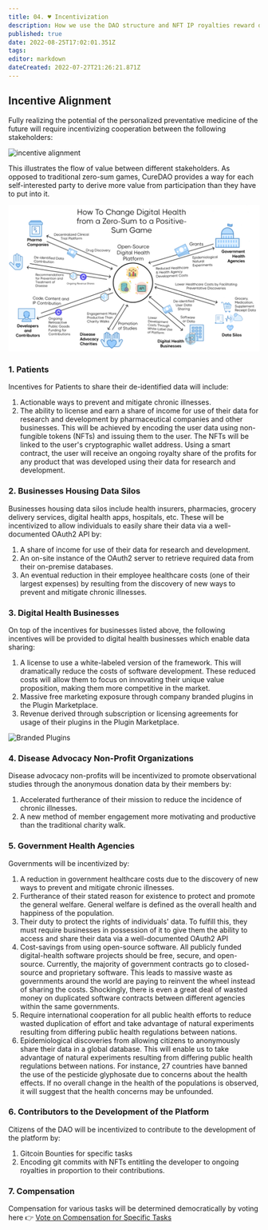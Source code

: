 ```yaml
---
title: 04. ♥ Incentivization
description: How we use the DAO structure and NFT IP royalties reward data sharing and open-source collaboration.
published: true
date: 2022-08-25T17:02:01.351Z
tags: 
editor: markdown
dateCreated: 2022-07-27T21:26:21.871Z
---
```


## Incentive Alignment

Fully realizing the potential of the personalized preventative medicine of the future will require incentivizing cooperation between the following stakeholders:

![incentive alignment](/assets/incentive-alignment.png)

This illustrates the flow of value between different stakeholders. As opposed to traditional zero-sum games, CureDAO provides a way for each self-interested party to derive more value from participation than they have to put into it.

![How Everyone is Better Off](</assets/value-chain-diagram.png>)

### 1. Patients

Incentives for Patients to share their de-identified data will include:

1. Actionable ways to prevent and mitigate chronic illnesses.
2. The ability to license and earn a share of income for use of their data for research and development by pharmaceutical companies and other businesses. This will be achieved by encoding the user data using non-fungible tokens (NFTs) and issuing them to the user. The NFTs will be linked to the user's cryptographic wallet address. Using a smart contract, the user will receive an ongoing royalty share of the profits for any product that was developed using their data for research and development.

### 2. Businesses Housing Data Silos

Businesses housing data silos include health insurers, pharmacies, grocery delivery services, digital health apps, hospitals, etc. These will be incentivized to allow individuals to easily share their data via a well-documented OAuth2 API by:

1. A share of income for use of their data for research and development.
2. An on-site instance of the OAuth2 server to retrieve required data from their on-premise databases.
3. An eventual reduction in their employee healthcare costs (one of their largest expenses) by resulting from the discovery of new ways to prevent and mitigate chronic illnesses.

### 3. Digital Health Businesses

On top of the incentives for businesses listed above, the following incentives will be provided to digital health businesses which enable data sharing:

1. A license to use a white-labeled version of the framework. This will dramatically reduce the costs of software development. These reduced costs will allow them to focus on innovating their unique value proposition, making them more competitive in the market.
2. Massive free marketing exposure through company branded plugins in the Plugin Marketplace.
3. Revenue derived through subscription or licensing agreements for usage of their plugins in the Plugin Marketplace.

![Branded Plugins](</assets/plugin-marketplace.png>)

### 4. Disease Advocacy Non-Profit Organizations

Disease advocacy non-profits will be incentivized to promote observational studies through the anonymous donation data by their members by:

1. Accelerated furtherance of their mission to reduce the incidence of chronic illnesses.
2. A new method of member engagement more motivating and productive than the traditional charity walk.

### 5. Government Health Agencies

Governments will be incentivized by:

1. A reduction in government healthcare costs due to the discovery of new ways to prevent and mitigate chronic illnesses.
2. Furtherance of their stated reason for existence to protect and promote the general welfare. General welfare is defined as the overall health and happiness of the population.
3. Their duty to protect the rights of individuals' data. To fulfill this, they must require businesses in possession of it to give them the ability to access and share their data via a well-documented OAuth2 API
4. Cost-savings from using open-source software. All publicly funded digital-health software projects should be free, secure, and open-source. Currently, the majority of government contracts go to closed-source and proprietary software. This leads to massive waste as governments around the world are paying to reinvent the wheel instead of sharing the costs. Shockingly, there is even a great deal of wasted money on duplicated software contracts between different agencies within the same governments.
5. Require international cooperation for all public health efforts to reduce wasted duplication of effort and take advantage of natural experiments resulting from differing public health regulations between nations.
6. Epidemiological discoveries from allowing citizens to anonymously share their data in a global database. This will enable us to take advantage of natural experiments resulting from differing public health regulations between nations. For instance, 27 countries have banned the use of the pesticide glyphosate due to concerns about the health effects. If no overall change in the health of the populations is observed, it will suggest that the health concerns may be unfounded.

### 6. Contributors to the Development of the Platform

Citizens of the DAO will be incentivized to contribute to the development of the platform by:

1. Gitcoin Bounties for specific tasks
2. Encoding git commits with NFTs entitling the developer to ongoing royalties in proportion to their contributions.

### 7. Compensation

Compensation for various tasks will be determined democratically by voting here 👉 [Vote on Compensation for Specific Tasks](https://docs.google.com/forms/d/1zNRRLEOnrQmlbKu33NORJQDktJhgneQHsQtJHW3erL0/edit)

